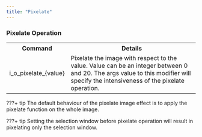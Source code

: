 ```yaml
---
title: "Pixelate"
---
```


### Pixelate Operation

<table>
  <tr>
    <th>Command</th>
    <th>Details</th>
  </tr>
  <tr>
    <td>i_o_pixelate_{value}</td>
    <td>Pixelate the image with respect to the value. Value can be an integer between 0 and 20. The args value to this modifier will specify the intensiveness of the pixelate operation.</td>
  </tr>
</table>

???+ tip
      The default behaviour of the pixelate image effect is to apply the pixelate function on the whole image. 

???+ tip
      Setting the selection window before pixelate operation will result in pixelating only the selection window. 

